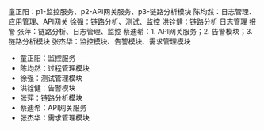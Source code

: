童正阳：p1-监控服务、p2-API网关服务、p3-链路分析模块
陈均然：日志管理、应用管理、API网关
徐强：链路分析、测试、监控
洪铨健：链路分析 日志管理 报警
张萍：链路分析、日志管理、监控
蔡迪希：1. API网关服务；2. 告警模块；3. 链路分析模块
张杰华：监控模块、告警模块、需求管理模块

- 童正阳：监控服务
- 陈均然：过程管理模块
- 徐强：测试管理模块
- 洪铨健：告警模块
- 张萍：链路分析模块
- 蔡迪希：API网关服务
- 张杰华：需求管理模块